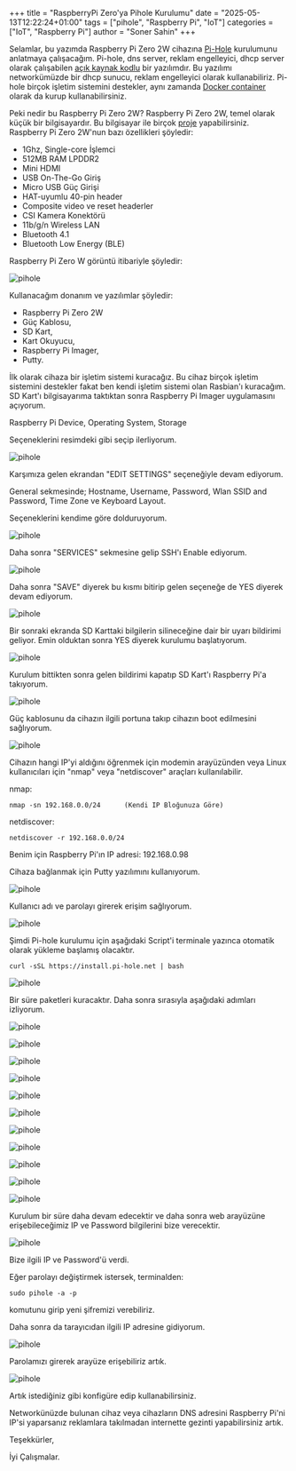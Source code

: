 +++
title = "RaspberryPi Zero'ya Pihole Kurulumu"
date = "2025-05-13T12:22:24+01:00"
tags = ["pihole", "Raspberry Pi", "IoT"]
categories = ["IoT", "Raspberry Pi"]
author = "Soner Sahin"
+++

Selamlar, bu yazımda Raspberry Pi Zero 2W cihazına [Pi-Hole](https://pi-hole.net/) kurulumunu anlatmaya çalışacağım.
Pi-hole, dns server, reklam engelleyici, dhcp server olarak çalışabilen [açık kaynak kodlu](https://github.com/pi-hole/pi-hole) bir yazılımdır. Bu yazılımı networkümüzde bir dhcp sunucu, reklam engelleyici olarak kullanabiliriz.
Pi-hole birçok işletim sistemini destekler, aynı zamanda [Docker container](https://hub.docker.com/r/pihole/pihole) olarak da kurup kullanabilirsiniz.

Peki nedir bu Raspberry Pi Zero 2W?
Raspberry Pi Zero 2W, temel olarak küçük bir bilgisayardır. Bu bilgisayar ile birçok [proje](https://hackaday.io/projects?tag=raspberry%20pi%20zero) yapabilirsiniz.
Raspberry Pi Zero 2W'nun bazı özellikleri şöyledir:
- 1Ghz, Single-core İşlemci
- 512MB RAM LPDDR2
- Mini HDMI
- USB On-The-Go Giriş
- Micro USB Güç Girişi
- HAT-uyumlu 40-pin header
- Composite video ve reset headerler
- CSI Kamera Konektörü
- 11b/g/n Wireless LAN
- Bluetooth 4.1
- Bluetooth Low Energy (BLE)

Raspberry Pi Zero W görüntü itibariyle şöyledir:

![pihole](/images/RaspberryPiPihole/1.jpg)

Kullanacağım donanım ve yazılımlar şöyledir:
- Raspberry Pi Zero 2W
- Güç Kablosu,
- SD Kart,
- Kart Okuyucu,
- Raspberry Pi Imager,
- Putty.

İlk olarak cihaza bir işletim sistemi kuracağız. Bu cihaz birçok işletim sistemini destekler fakat ben kendi işletim sistemi olan Rasbian'ı kuracağım.
SD Kart'ı bilgisayarıma taktıktan sonra Raspberry Pi Imager uygulamasını açıyorum. 

Raspberry Pi Device,
Operating System,
Storage 

Seçeneklerini resimdeki gibi seçip ilerliyorum.

![pihole](/images/RaspberryPiPihole/10.png)

Karşımıza gelen ekrandan "EDIT SETTINGS" seçeneğiyle devam ediyorum.

General sekmesinde;
Hostname,
Username,
Password,
Wlan SSID and Password,
Time Zone ve Keyboard Layout.

Seçeneklerini kendime göre dolduruyorum.

![pihole](/images/RaspberryPiPihole/15.png)

Daha sonra "SERVICES" sekmesine gelip SSH'ı Enable ediyorum.

![pihole](/images/RaspberryPiPihole/5.png)

Daha sonra "SAVE" diyerek bu kısmı bitirip gelen seçeneğe de YES diyerek devam ediyorum.

![pihole](/images/RaspberryPiPihole/6.png)

Bir sonraki ekranda SD Karttaki bilgilerin silineceğine dair bir uyarı bildirimi geliyor. Emin olduktan sonra YES diyerek kurulumu başlatıyorum.

![pihole](/images/RaspberryPiPihole/7.png)

Kurulum bittikten sonra gelen bildirimi kapatıp SD Kart'ı Raspberry Pi'a takıyorum.

![pihole](/images/RaspberryPiPihole/8.png)

Güç kablosunu da cihazın ilgili portuna takıp cihazın boot edilmesini sağlıyorum.

![pihole](/images/RaspberryPiPihole/9.jpg)

Cihazın hangi IP'yi aldığını öğrenmek için modemin arayüzünden veya Linux kullanıcıları için "nmap" veya "netdiscover" araçları kullanılabilir.

nmap:
```
nmap -sn 192.168.0.0/24      (Kendi IP Bloğunuza Göre)
```

netdiscover:
```
netdiscover -r 192.168.0.0/24
```

Benim için Raspberry Pi'ın IP adresi: 192.168.0.98

Cihaza bağlanmak için Putty yazılımını kullanıyorum.

![pihole](/images/RaspberryPiPihole/11.png)

Kullanıcı adı ve parolayı girerek erişim sağlıyorum.

![pihole](/images/RaspberryPiPihole/12.png)

Şimdi Pi-hole kurulumu için aşağıdaki Script'i terminale yazınca otomatik olarak yükleme başlamış olacaktır.

```
curl -sSL https://install.pi-hole.net | bash
```

![pihole](/images/RaspberryPiPihole/13.png)

Bir süre paketleri kuracaktır. Daha sonra sırasıyla aşağıdaki adımları izliyorum.

![pihole](/images/RaspberryPiPihole/16.png)

![pihole](/images/RaspberryPiPihole/17.png)

![pihole](/images/RaspberryPiPihole/18.png)

![pihole](/images/RaspberryPiPihole/19.png)

![pihole](/images/RaspberryPiPihole/20.png)

![pihole](/images/RaspberryPiPihole/21.png)

![pihole](/images/RaspberryPiPihole/22.png)

![pihole](/images/RaspberryPiPihole/23.png)

![pihole](/images/RaspberryPiPihole/24.png)

![pihole](/images/RaspberryPiPihole/25.png)

![pihole](/images/RaspberryPiPihole/26.png)

Kurulum bir süre daha devam edecektir ve daha sonra web arayüzüne erişebileceğimiz IP ve Password bilgilerini bize verecektir.

![pihole](/images/RaspberryPiPihole/27.png)

Bize ilgili IP ve Password'ü verdi. 

Eğer parolayı değiştirmek istersek, terminalden:

```
sudo pihole -a -p
```

komutunu girip yeni şifremizi verebiliriz.

Daha sonra da tarayıcıdan ilgili IP adresine gidiyorum.

![pihole](/images/RaspberryPiPihole/28.png)

Parolamızı girerek arayüze erişebiliriz artık.

![pihole](/images/RaspberryPiPihole/29.png)


Artık istediğiniz gibi konfigüre edip kullanabilirsiniz.

Networkünüzde bulunan cihaz veya cihazların DNS adresini Raspberry Pi'ni IP'si yaparsanız reklamlara takılmadan internette gezinti yapabilirsiniz artık.

Teşekkürler,

İyi Çalışmalar.